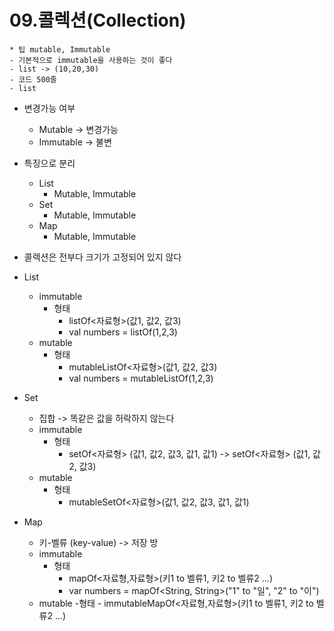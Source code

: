 # 09.콜렉션(Collection)

    * 팁 mutable, Immutable
    - 기본적으로 immutable을 사용하는 것이 좋다
    - list -> (10,20,30)
    - 코드 500줄
    - list

- 변경가능 여부
    - Mutable -> 변경가능
    - Immutable -> 불변
    
- 특징으로 분리
    - List
        - Mutable, Immutable
    - Set
        - Mutable, Immutable
    - Map
        - Mutable, Immutable

- 콜렉션은 전부다 크기가 고정되어 있지 않다

- List
    - immutable
        - 형태
            - listOf<자료형>(값1, 값2, 값3)
            - val numbers = listOf<Int>(1,2,3)
    - mutable
        - 형태
            - mutableListOf<자료형>(값1, 값2, 값3)
            - val numbers = mutableListOf<int>(1,2,3)

- Set
    - 집합 -> 똑같은 값을 허락하지 않는다
    - immutable
        - 형태
            - setOf<자료형> (값1, 값2, 값3, 값1, 값1) ->  setOf<자료형> (값1, 값2, 값3)
    - mutable
        - 형태
            - mutableSetOf<자료형>(값1, 값2, 값3, 값1, 값1)

- Map
    - 키-벨류 (key-value) -> 저장 방
    - immutable
        - 형태
            - mapOf<자료형,자료형>(키1 to 벨류1, 키2 to 벨류2 ...)
            - var numbers = mapOf<String, String>("1" to "일", "2" to "이")
    - mutable
        -형태
            - immutableMapOf<자료형,자료형>(키1 to 벨류1, 키2 to 벨류2 ...)